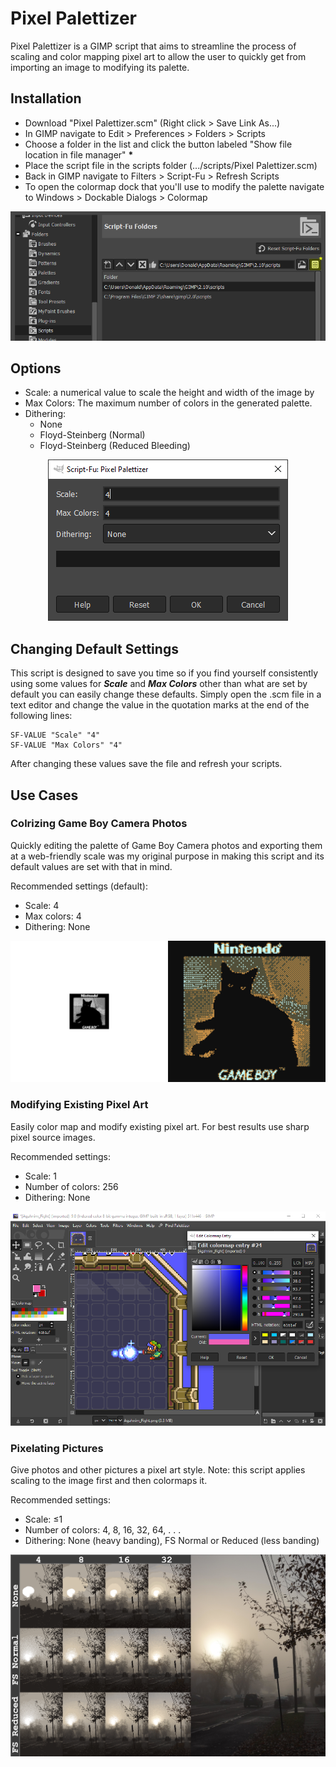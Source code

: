 # Pixel Palettizer
Pixel Palettizer is a GIMP script that aims to streamline the process of scaling and color mapping pixel art to allow the user to quickly get from importing an image to modifying its palette.

## Installation
- Download "Pixel Palettizer.scm" (Right click > Save Link As...)
- In GIMP navigate to Edit > Preferences > Folders > Scripts
- Choose a folder in the list and click the button labeled "Show file location in file manager" **\***
- Place the script file in the scripts folder (.../scripts/Pixel Palettizer.scm)
- Back in GIMP navigate to Filters > Script-Fu > Refresh Scripts
- To open the colormap dock that you'll use to modify the palette navigate to Windows > Dockable Dialogs > Colormap

<p align="center">
  <picture>
    <img alight="center" alt="Screenshot of the GIMP preferences menu" src="./images/preferences.png">
  </picture>
</p>

## Options
- Scale: a numerical value to scale the height and width of the image by
- Max Colors: The maximum number of colors in the generated palette.
- Dithering:
  - None
  - Floyd-Steinberg (Normal)
  - Floyd-Steinberg (Reduced Bleeding)
  
<p align="center">
  <picture>
    <img alight="center" alt="Screenshot of the script's menu" src="./images/options.png">
  </picture>
</p>
  
## Changing Default Settings
This script is designed to save you time so if you find yourself consistently using some values for **_Scale_** and **_Max Colors_** other than what are set by default you can easily change these defaults. Simply open the .scm file in a text editor and change the value in the quotation marks at the end of the following lines:

```
SF-VALUE "Scale" "4"
SF-VALUE "Max Colors" "4"
```
After changing these values save the file and refresh your scripts.

## Use Cases
### Colrizing Game Boy Camera Photos
Quickly editing the palette of Game Boy Camera photos and exporting them at a web-friendly scale was my original purpose in making this script and its default values are set with that in mind.

Recommended settings (default):
- Scale: 4
- Max colors: 4
- Dithering: None

<p align="center">
  <picture>
    <img alight="center" alt="Example of an untouched Game Boy Camera photo next to an upscaled and coloriezed versio" src="./images/gameboycamera.png">
  </picture>
</p>

### Modifying Existing Pixel Art
Easily color map and modify existing pixel art. For best results use sharp pixel source images.

Recommended settings:
- Scale: 1
- Number of colors: 256
- Dithering: None

<p align="center">
  <picture>
    <img alight="center" alt="Screenshot of GIMP with an "Edit Colormap Entry" menu open showing the adjustment of the palette for a Link sprite" src="./images/modifying.png">
  </picture>
</p>

### Pixelating Pictures
Give photos and other pictures a pixel art style. Note: this script applies scaling to the image first and then colormaps it.

Recommended settings:
- Scale: ≤1
- Number of colors: 4, 8, 16, 32, 64, . . .
- Dithering: None (heavy banding), FS Normal or Reduced (less banding)

<p align="center">
  <picture>
    <img alight="center" alt="Comparison of a photo and a grid of 9 modified versions of it, varying between the three blending modes and 4, 8, 16, and 32 color palettes" src="./images/pixelating.png">
  </picture>
</p>
